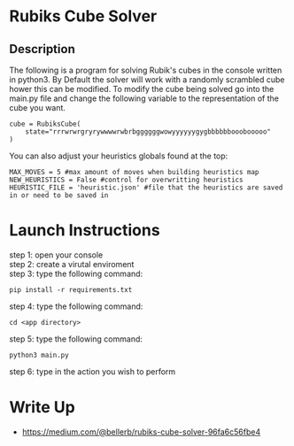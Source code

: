 # Rubiks Cube Solver
## Description
The following is a program for solving Rubik's cubes in the console written in python3. By Default the solver will work with a randomly scrambled cube hower this can be modified. To modify the cube being solved go into the main.py file and change the following variable to the representation of the cube you want.

```
cube = RubiksCube(
    state="rrrwrwrgryrywwwwrwbrbggggggwowyyyyyygygbbbbbbooobooooo"
)
```

You can also adjust your heuristics globals found at the top:

```
MAX_MOVES = 5 #max amount of moves when building heuristics map
NEW_HEURISTICS = False #control for overwritting heuristics
HEURISTIC_FILE = 'heuristic.json' #file that the heuristics are saved in or need to be saved in
```

# Launch Instructions
step 1: open your console <br>
step 2: create a virutal enviroment <br>
step 3: type the following command: <br>
```
pip install -r requirements.txt
```
step 4: type the following command:
```
cd <app directory>
```
step 5: type the following command:
```
python3 main.py
```
step 6: type in the action you wish to perform

# Write Up
* https://medium.com/@bellerb/rubiks-cube-solver-96fa6c56fbe4
